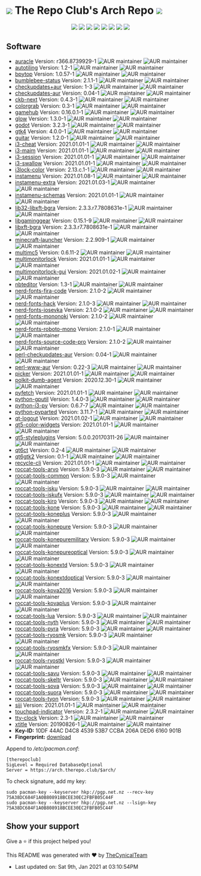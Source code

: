 # <img src='favicon.ico'> The Repo Club's Arch Repo <img src='favicon.ico'>

<p align='center'>
  <img src='https://img.shields.io/badge/Maintained-Yes-green?color=red&style=flat-square'>
  <img src='https://img.shields.io/github/last-commit/TheCynicalTeam/Arch.TheRepo.Club?color=red&style=flat-square'>
  <img src='https://img.shields.io/github/repo-size/TheCynicalTeam/Arch.TheRepo.Club?color=red&style=flat-square'>
  <img src='https://img.shields.io/static/v1?label=License&message=CC%20BY-NC-SA%204.0&color=red&style=flat-square'>
  <img src='https://img.shields.io/github/issues/TheCynicalTeam/Arch.TheRepo.Club?color=red&style=flat-square'>
  <img src='https://img.shields.io/github/stars/TheCynicalTeam/Arch.TheRepo.Club?color=red&style=flat-square'>
  <img src='https://img.shields.io/github/forks/TheCynicalTeam/Arch.TheRepo.Club?color=red&style=flat-square'>
  <img src='https://img.shields.io/github/commit-activity/m/TheCynicalTeam/Arch.TheRepo.Club?color=red&style=flat-square'>
</p>

## Software
*   [auracle](docs/auracle/) Version: r366.8739929-1 ![AUR maintainer](https://img.shields.io/aur/maintainer/auracle-git?color=blue&style=flat-square) ![AUR maintainer](https://img.shields.io/aur/license/auracle-git?color=orange&style=flat-square)
*   [autotiling](docs/autotiling/) Version: 1.2-1 ![AUR maintainer](https://img.shields.io/aur/maintainer/autotiling?color=blue&style=flat-square) ![AUR maintainer](https://img.shields.io/aur/license/autotiling?color=orange&style=flat-square)
*   [bpytop](docs/bpytop/) Version: 1.0.57-1 ![AUR maintainer](https://img.shields.io/aur/maintainer/bpytop-git?color=blue&style=flat-square) ![AUR maintainer](https://img.shields.io/aur/license/bpytop-git?color=orange&style=flat-square)
*   [bumblebee-status](docs/bumblebee-status/) Version: 2.1.1-1 ![AUR maintainer](https://img.shields.io/aur/maintainer/bumblebee-status?color=blue&style=flat-square) ![AUR maintainer](https://img.shields.io/aur/license/bumblebee-status?color=orange&style=flat-square)
*   [checkupdates+aur](docs/checkupdates+aur/) Version: 1-3 ![AUR maintainer](https://img.shields.io/aur/maintainer/checkupdates+aur?color=blue&style=flat-square) ![AUR maintainer](https://img.shields.io/aur/license/checkupdates+aur?color=orange&style=flat-square)
*   [checkupdates-aur](docs/checkupdates-aur/) Version: 0.04-1 ![AUR maintainer](https://img.shields.io/aur/maintainer/checkupdates-aur?color=blue&style=flat-square) ![AUR maintainer](https://img.shields.io/aur/license/checkupdates-aur?color=orange&style=flat-square)
*   [ckb-next](docs/ckb-next/) Version: 0.4.3-1 ![AUR maintainer](https://img.shields.io/aur/maintainer/ckb-next?color=blue&style=flat-square) ![AUR maintainer](https://img.shields.io/aur/license/ckb-next?color=orange&style=flat-square)
*   [colorgrab](docs/colorgrab/) Version: 0.3-1 ![AUR maintainer](https://img.shields.io/aur/maintainer/colorgrab?color=blue&style=flat-square) ![AUR maintainer](https://img.shields.io/aur/license/colorgrab?color=orange&style=flat-square)
*   [gamehub](docs/gamehub/) Version: 0.16.0.1-1 ![AUR maintainer](https://img.shields.io/aur/maintainer/gamehub?color=blue&style=flat-square) ![AUR maintainer](https://img.shields.io/aur/license/gamehub?color=orange&style=flat-square)
*   [glow](docs/glow/) Version: 1.3.0-1 ![AUR maintainer](https://img.shields.io/aur/maintainer/glow?color=blue&style=flat-square) ![AUR maintainer](https://img.shields.io/aur/license/glow?color=orange&style=flat-square)
*   [godot](docs/godot/) Version: 3.2.3-1 ![AUR maintainer](https://img.shields.io/aur/maintainer/godot?color=blue&style=flat-square) ![AUR maintainer](https://img.shields.io/aur/license/godot?color=orange&style=flat-square)
*   [gtk4](docs/gtk4/) Version: 4.0.0-1 ![AUR maintainer](https://img.shields.io/aur/maintainer/gtk4?color=blue&style=flat-square) ![AUR maintainer](https://img.shields.io/aur/license/gtk4?color=orange&style=flat-square)
*   [guitar](docs/guitar/) Version: 1.2.0-1 ![AUR maintainer](https://img.shields.io/aur/maintainer/guitar?color=blue&style=flat-square) ![AUR maintainer](https://img.shields.io/aur/license/guitar?color=orange&style=flat-square)
*   [i3-cheat](docs/i3-cheat/) Version: 2021.01.01-1 ![AUR maintainer](https://img.shields.io/aur/maintainer/i3-cheat?color=blue&style=flat-square) ![AUR maintainer](https://img.shields.io/aur/license/i3-cheat?color=orange&style=flat-square)
*   [i3-maim](docs/i3-maim/) Version: 2021.01.01-1 ![AUR maintainer](https://img.shields.io/aur/maintainer/i3-maim?color=blue&style=flat-square) ![AUR maintainer](https://img.shields.io/aur/license/i3-maim?color=orange&style=flat-square)
*   [i3-session](docs/i3-session/) Version: 2021.01.01-1 ![AUR maintainer](https://img.shields.io/aur/maintainer/i3-session?color=blue&style=flat-square) ![AUR maintainer](https://img.shields.io/aur/license/i3-session?color=orange&style=flat-square)
*   [i3-swallow](docs/i3-swallow/) Version: 2021.01.01-1 ![AUR maintainer](https://img.shields.io/aur/maintainer/i3-swallow?color=blue&style=flat-square) ![AUR maintainer](https://img.shields.io/aur/license/i3-swallow?color=orange&style=flat-square)
*   [i3lock-color](docs/i3lock-color/) Version: 2.13.c.1-1 ![AUR maintainer](https://img.shields.io/aur/maintainer/i3lock-color?color=blue&style=flat-square) ![AUR maintainer](https://img.shields.io/aur/license/i3lock-color?color=orange&style=flat-square)
*   [instamenu](docs/instamenu/) Version: 2021.01.08-1 ![AUR maintainer](https://img.shields.io/aur/maintainer/instamenu?color=blue&style=flat-square) ![AUR maintainer](https://img.shields.io/aur/license/instamenu?color=orange&style=flat-square)
*   [instamenu-extra](docs/instamenu-extra/) Version: 2021.01.03-1 ![AUR maintainer](https://img.shields.io/aur/maintainer/instamenu-extra?color=blue&style=flat-square) ![AUR maintainer](https://img.shields.io/aur/license/instamenu-extra?color=orange&style=flat-square)
*   [instamenu-schemas](docs/instamenu-schemas/) Version: 2021.01.01-1 ![AUR maintainer](https://img.shields.io/aur/maintainer/instamenu-schemas?color=blue&style=flat-square) ![AUR maintainer](https://img.shields.io/aur/license/instamenu-schemas?color=orange&style=flat-square)
*   [lib32-libxft-bgra](docs/lib32-libxft-bgra/) Version: 2.3.3.r7.7808631e-1 ![AUR maintainer](https://img.shields.io/aur/maintainer/lib32-libxft-bgra?color=blue&style=flat-square) ![AUR maintainer](https://img.shields.io/aur/license/lib32-libxft-bgra?color=orange&style=flat-square)
*   [libgaminggear](docs/libgaminggear/) Version: 0.15.1-9 ![AUR maintainer](https://img.shields.io/aur/maintainer/libgaminggear?color=blue&style=flat-square) ![AUR maintainer](https://img.shields.io/aur/license/libgaminggear?color=orange&style=flat-square)
*   [libxft-bgra](docs/libxft-bgra/) Version: 2.3.3.r7.7808631e-1 ![AUR maintainer](https://img.shields.io/aur/maintainer/libxft-bgra?color=blue&style=flat-square) ![AUR maintainer](https://img.shields.io/aur/license/libxft-bgra?color=orange&style=flat-square)
*   [minecraft-launcher](docs/minecraft-launcher/) Version: 2.2.909-1 ![AUR maintainer](https://img.shields.io/aur/maintainer/minecraft-launcher?color=blue&style=flat-square) ![AUR maintainer](https://img.shields.io/aur/license/minecraft-launcher?color=orange&style=flat-square)
*   [multimc5](docs/multimc5/) Version: 0.6.11-2 ![AUR maintainer](https://img.shields.io/aur/maintainer/multimc5?color=blue&style=flat-square) ![AUR maintainer](https://img.shields.io/aur/license/multimc5?color=orange&style=flat-square)
*   [multimonitorlock](docs/multimonitorlock/) Version: 2021.01.01-1 ![AUR maintainer](https://img.shields.io/aur/maintainer/multimonitorlock?color=blue&style=flat-square) ![AUR maintainer](https://img.shields.io/aur/license/multimonitorlock?color=orange&style=flat-square)
*   [multimonitorlock-gui](docs/multimonitorlock-gui/) Version: 2021.01.02-1 ![AUR maintainer](https://img.shields.io/aur/maintainer/multimonitorlock-gui?color=blue&style=flat-square) ![AUR maintainer](https://img.shields.io/aur/license/multimonitorlock-gui?color=orange&style=flat-square)
*   [nbteditor](docs/nbteditor/) Version: 1.3-1 ![AUR maintainer](https://img.shields.io/aur/maintainer/nbteditor-bin?color=blue&style=flat-square) ![AUR maintainer](https://img.shields.io/aur/license/nbteditor-bin?color=orange&style=flat-square)
*   [nerd-fonts-fira-code](docs/nerd-fonts-fira-code/) Version: 2.1.0-2 ![AUR maintainer](https://img.shields.io/aur/maintainer/nerd-fonts-fira-code?color=blue&style=flat-square) ![AUR maintainer](https://img.shields.io/aur/license/nerd-fonts-fira-code?color=orange&style=flat-square)
*   [nerd-fonts-hack](docs/nerd-fonts-hack/) Version: 2.1.0-3 ![AUR maintainer](https://img.shields.io/aur/maintainer/nerd-fonts-hack?color=blue&style=flat-square) ![AUR maintainer](https://img.shields.io/aur/license/nerd-fonts-hack?color=orange&style=flat-square)
*   [nerd-fonts-iosevka](docs/nerd-fonts-iosevka/) Version: 2.1.0-2 ![AUR maintainer](https://img.shields.io/aur/maintainer/nerd-fonts-iosevka?color=blue&style=flat-square) ![AUR maintainer](https://img.shields.io/aur/license/nerd-fonts-iosevka?color=orange&style=flat-square)
*   [nerd-fonts-mononoki](docs/nerd-fonts-mononoki/) Version: 2.1.0-2 ![AUR maintainer](https://img.shields.io/aur/maintainer/nerd-fonts-mononoki?color=blue&style=flat-square) ![AUR maintainer](https://img.shields.io/aur/license/nerd-fonts-mononoki?color=orange&style=flat-square)
*   [nerd-fonts-roboto-mono](docs/nerd-fonts-roboto-mono/) Version: 2.1.0-1 ![AUR maintainer](https://img.shields.io/aur/maintainer/nerd-fonts-roboto-mono?color=blue&style=flat-square) ![AUR maintainer](https://img.shields.io/aur/license/nerd-fonts-roboto-mono?color=orange&style=flat-square)
*   [nerd-fonts-source-code-pro](docs/nerd-fonts-source-code-pro/) Version: 2.1.0-2 ![AUR maintainer](https://img.shields.io/aur/maintainer/nerd-fonts-source-code-pro?color=blue&style=flat-square) ![AUR maintainer](https://img.shields.io/aur/license/nerd-fonts-source-code-pro?color=orange&style=flat-square)
*   [perl-checkupdates-aur](docs/perl-checkupdates-aur/) Version: 0.04-1 ![AUR maintainer](https://img.shields.io/aur/maintainer/perl-checkupdates-aur?color=blue&style=flat-square) ![AUR maintainer](https://img.shields.io/aur/license/perl-checkupdates-aur?color=orange&style=flat-square)
*   [perl-www-aur](docs/perl-www-aur/) Version: 0.22-3 ![AUR maintainer](https://img.shields.io/aur/maintainer/perl-www-aur?color=blue&style=flat-square) ![AUR maintainer](https://img.shields.io/aur/license/perl-www-aur?color=orange&style=flat-square)
*   [picker](docs/picker/) Version: 2021.01.01-1 ![AUR maintainer](https://img.shields.io/aur/maintainer/picker?color=blue&style=flat-square) ![AUR maintainer](https://img.shields.io/aur/license/picker?color=orange&style=flat-square)
*   [polkit-dumb-agent](docs/polkit-dumb-agent/) Version: 2020.12.30-1 ![AUR maintainer](https://img.shields.io/aur/maintainer/polkit-dumb-agent-git?color=blue&style=flat-square) ![AUR maintainer](https://img.shields.io/aur/license/polkit-dumb-agent-git?color=orange&style=flat-square)
*   [pyfetch](docs/pyfetch/) Version: 2021.01.01-1 ![AUR maintainer](https://img.shields.io/aur/maintainer/pyfetch?color=blue&style=flat-square) ![AUR maintainer](https://img.shields.io/aur/license/pyfetch?color=orange&style=flat-square)
*   [python-gputil](docs/python-gputil/) Version: 1.4.0-3 ![AUR maintainer](https://img.shields.io/aur/maintainer/python-gputil?color=blue&style=flat-square) ![AUR maintainer](https://img.shields.io/aur/license/python-gputil?color=orange&style=flat-square)
*   [python-i3-py](docs/python-i3-py/) Version: 0.6.7-7 ![AUR maintainer](https://img.shields.io/aur/maintainer/python-i3-py?color=blue&style=flat-square) ![AUR maintainer](https://img.shields.io/aur/license/python-i3-py?color=orange&style=flat-square)
*   [python-pyparted](docs/python-pyparted/) Version: 3.11.7-1 ![AUR maintainer](https://img.shields.io/aur/maintainer/python-pyparted?color=blue&style=flat-square) ![AUR maintainer](https://img.shields.io/aur/license/python-pyparted?color=orange&style=flat-square)
*   [qt-logout](docs/qt-logout/) Version: 2021.01.02-1 ![AUR maintainer](https://img.shields.io/aur/maintainer/qt-logout?color=blue&style=flat-square) ![AUR maintainer](https://img.shields.io/aur/license/qt-logout?color=orange&style=flat-square)
*   [qt5-color-widgets](docs/qt5-color-widgets/) Version: 2021.01.01-1 ![AUR maintainer](https://img.shields.io/aur/maintainer/qt5-color-widgets?color=blue&style=flat-square) ![AUR maintainer](https://img.shields.io/aur/license/qt5-color-widgets?color=orange&style=flat-square)
*   [qt5-styleplugins](docs/qt5-styleplugins/) Version: 5.0.0.20170311-26 ![AUR maintainer](https://img.shields.io/aur/maintainer/qt5-styleplugins?color=blue&style=flat-square) ![AUR maintainer](https://img.shields.io/aur/license/qt5-styleplugins?color=orange&style=flat-square)
*   [qt6ct](docs/qt6ct/) Version: 0.2-4 ![AUR maintainer](https://img.shields.io/aur/maintainer/qt6ct?color=blue&style=flat-square) ![AUR maintainer](https://img.shields.io/aur/license/qt6ct?color=orange&style=flat-square)
*   [qt6gtk2](docs/qt6gtk2/) Version: 0.1-1 ![AUR maintainer](https://img.shields.io/aur/maintainer/qt6gtk2?color=blue&style=flat-square) ![AUR maintainer](https://img.shields.io/aur/license/qt6gtk2?color=orange&style=flat-square)
*   [recycle-cli](docs/recycle-cli/) Version: 2021.01.01-1 ![AUR maintainer](https://img.shields.io/aur/maintainer/recycle-cli?color=blue&style=flat-square) ![AUR maintainer](https://img.shields.io/aur/license/recycle-cli?color=orange&style=flat-square)
*   [roccat-tools-arvo](docs/roccat-tools-arvo/) Version: 5.9.0-3 ![AUR maintainer](https://img.shields.io/aur/maintainer/roccat-tools-arvo?color=blue&style=flat-square) ![AUR maintainer](https://img.shields.io/aur/license/roccat-tools-arvo?color=orange&style=flat-square)
*   [roccat-tools-common](docs/roccat-tools-common/) Version: 5.9.0-3 ![AUR maintainer](https://img.shields.io/aur/maintainer/roccat-tools-common?color=blue&style=flat-square) ![AUR maintainer](https://img.shields.io/aur/license/roccat-tools-common?color=orange&style=flat-square)
*   [roccat-tools-isku](docs/roccat-tools-isku/) Version: 5.9.0-3 ![AUR maintainer](https://img.shields.io/aur/maintainer/roccat-tools-isku?color=blue&style=flat-square) ![AUR maintainer](https://img.shields.io/aur/license/roccat-tools-isku?color=orange&style=flat-square)
*   [roccat-tools-iskufx](docs/roccat-tools-iskufx/) Version: 5.9.0-3 ![AUR maintainer](https://img.shields.io/aur/maintainer/roccat-tools-iskufx?color=blue&style=flat-square) ![AUR maintainer](https://img.shields.io/aur/license/roccat-tools-iskufx?color=orange&style=flat-square)
*   [roccat-tools-kiro](docs/roccat-tools-kiro/) Version: 5.9.0-3 ![AUR maintainer](https://img.shields.io/aur/maintainer/roccat-tools-kiro?color=blue&style=flat-square) ![AUR maintainer](https://img.shields.io/aur/license/roccat-tools-kiro?color=orange&style=flat-square)
*   [roccat-tools-kone](docs/roccat-tools-kone/) Version: 5.9.0-3 ![AUR maintainer](https://img.shields.io/aur/maintainer/roccat-tools-kone?color=blue&style=flat-square) ![AUR maintainer](https://img.shields.io/aur/license/roccat-tools-kone?color=orange&style=flat-square)
*   [roccat-tools-koneplus](docs/roccat-tools-koneplus/) Version: 5.9.0-3 ![AUR maintainer](https://img.shields.io/aur/maintainer/roccat-tools-koneplus?color=blue&style=flat-square) ![AUR maintainer](https://img.shields.io/aur/license/roccat-tools-koneplus?color=orange&style=flat-square)
*   [roccat-tools-konepure](docs/roccat-tools-konepure/) Version: 5.9.0-3 ![AUR maintainer](https://img.shields.io/aur/maintainer/roccat-tools-konepure?color=blue&style=flat-square) ![AUR maintainer](https://img.shields.io/aur/license/roccat-tools-konepure?color=orange&style=flat-square)
*   [roccat-tools-konepuremilitary](docs/roccat-tools-konepuremilitary/) Version: 5.9.0-3 ![AUR maintainer](https://img.shields.io/aur/maintainer/roccat-tools-konepuremilitary?color=blue&style=flat-square) ![AUR maintainer](https://img.shields.io/aur/license/roccat-tools-konepuremilitary?color=orange&style=flat-square)
*   [roccat-tools-konepureoptical](docs/roccat-tools-konepureoptical/) Version: 5.9.0-3 ![AUR maintainer](https://img.shields.io/aur/maintainer/roccat-tools-konepureoptical?color=blue&style=flat-square) ![AUR maintainer](https://img.shields.io/aur/license/roccat-tools-konepureoptical?color=orange&style=flat-square)
*   [roccat-tools-konextd](docs/roccat-tools-konextd/) Version: 5.9.0-3 ![AUR maintainer](https://img.shields.io/aur/maintainer/roccat-tools-konextd?color=blue&style=flat-square) ![AUR maintainer](https://img.shields.io/aur/license/roccat-tools-konextd?color=orange&style=flat-square)
*   [roccat-tools-konextdoptical](docs/roccat-tools-konextdoptical/) Version: 5.9.0-3 ![AUR maintainer](https://img.shields.io/aur/maintainer/roccat-tools-konextdoptical?color=blue&style=flat-square) ![AUR maintainer](https://img.shields.io/aur/license/roccat-tools-konextdoptical?color=orange&style=flat-square)
*   [roccat-tools-kova2016](docs/roccat-tools-kova2016/) Version: 5.9.0-3 ![AUR maintainer](https://img.shields.io/aur/maintainer/roccat-tools-kova2016?color=blue&style=flat-square) ![AUR maintainer](https://img.shields.io/aur/license/roccat-tools-kova2016?color=orange&style=flat-square)
*   [roccat-tools-kovaplus](docs/roccat-tools-kovaplus/) Version: 5.9.0-3 ![AUR maintainer](https://img.shields.io/aur/maintainer/roccat-tools-kovaplus?color=blue&style=flat-square) ![AUR maintainer](https://img.shields.io/aur/license/roccat-tools-kovaplus?color=orange&style=flat-square)
*   [roccat-tools-lua](docs/roccat-tools-lua/) Version: 5.9.0-3 ![AUR maintainer](https://img.shields.io/aur/maintainer/roccat-tools-lua?color=blue&style=flat-square) ![AUR maintainer](https://img.shields.io/aur/license/roccat-tools-lua?color=orange&style=flat-square)
*   [roccat-tools-nyth](docs/roccat-tools-nyth/) Version: 5.9.0-3 ![AUR maintainer](https://img.shields.io/aur/maintainer/roccat-tools-nyth?color=blue&style=flat-square) ![AUR maintainer](https://img.shields.io/aur/license/roccat-tools-nyth?color=orange&style=flat-square)
*   [roccat-tools-pyra](docs/roccat-tools-pyra/) Version: 5.9.0-3 ![AUR maintainer](https://img.shields.io/aur/maintainer/roccat-tools-pyra?color=blue&style=flat-square) ![AUR maintainer](https://img.shields.io/aur/license/roccat-tools-pyra?color=orange&style=flat-square)
*   [roccat-tools-ryosmk](docs/roccat-tools-ryosmk/) Version: 5.9.0-3 ![AUR maintainer](https://img.shields.io/aur/maintainer/roccat-tools-ryosmk?color=blue&style=flat-square) ![AUR maintainer](https://img.shields.io/aur/license/roccat-tools-ryosmk?color=orange&style=flat-square)
*   [roccat-tools-ryosmkfx](docs/roccat-tools-ryosmkfx/) Version: 5.9.0-3 ![AUR maintainer](https://img.shields.io/aur/maintainer/roccat-tools-ryosmkfx?color=blue&style=flat-square) ![AUR maintainer](https://img.shields.io/aur/license/roccat-tools-ryosmkfx?color=orange&style=flat-square)
*   [roccat-tools-ryostkl](docs/roccat-tools-ryostkl/) Version: 5.9.0-3 ![AUR maintainer](https://img.shields.io/aur/maintainer/roccat-tools-ryostkl?color=blue&style=flat-square) ![AUR maintainer](https://img.shields.io/aur/license/roccat-tools-ryostkl?color=orange&style=flat-square)
*   [roccat-tools-savu](docs/roccat-tools-savu/) Version: 5.9.0-3 ![AUR maintainer](https://img.shields.io/aur/maintainer/roccat-tools-savu?color=blue&style=flat-square) ![AUR maintainer](https://img.shields.io/aur/license/roccat-tools-savu?color=orange&style=flat-square)
*   [roccat-tools-skeltr](docs/roccat-tools-skeltr/) Version: 5.9.0-3 ![AUR maintainer](https://img.shields.io/aur/maintainer/roccat-tools-skeltr?color=blue&style=flat-square) ![AUR maintainer](https://img.shields.io/aur/license/roccat-tools-skeltr?color=orange&style=flat-square)
*   [roccat-tools-sova](docs/roccat-tools-sova/) Version: 5.9.0-3 ![AUR maintainer](https://img.shields.io/aur/maintainer/roccat-tools-sova?color=blue&style=flat-square) ![AUR maintainer](https://img.shields.io/aur/license/roccat-tools-sova?color=orange&style=flat-square)
*   [roccat-tools-suora](docs/roccat-tools-suora/) Version: 5.9.0-3 ![AUR maintainer](https://img.shields.io/aur/maintainer/roccat-tools-suora?color=blue&style=flat-square) ![AUR maintainer](https://img.shields.io/aur/license/roccat-tools-suora?color=orange&style=flat-square)
*   [roccat-tools-tyon](docs/roccat-tools-tyon/) Version: 5.9.0-3 ![AUR maintainer](https://img.shields.io/aur/maintainer/roccat-tools-tyon?color=blue&style=flat-square) ![AUR maintainer](https://img.shields.io/aur/license/roccat-tools-tyon?color=orange&style=flat-square)
*   [siji](docs/siji/) Version: 2021.01.01-1 ![AUR maintainer](https://img.shields.io/aur/maintainer/siji?color=blue&style=flat-square) ![AUR maintainer](https://img.shields.io/aur/license/siji?color=orange&style=flat-square)
*   [touchpad-indicator](docs/touchpad-indicator/) Version: 2.3.2-1 ![AUR maintainer](https://img.shields.io/aur/maintainer/touchpad-indicator-git?color=blue&style=flat-square) ![AUR maintainer](https://img.shields.io/aur/license/touchpad-indicator-git?color=orange&style=flat-square)
*   [tty-clock](docs/tty-clock/) Version: 2.3-1 ![AUR maintainer](https://img.shields.io/aur/maintainer/tty-clock?color=blue&style=flat-square) ![AUR maintainer](https://img.shields.io/aur/license/tty-clock?color=orange&style=flat-square)
*   [xtitle](docs/xtitle/) Version: 20190826-1 ![AUR maintainer](https://img.shields.io/aur/maintainer/xtitle?color=blue&style=flat-square) ![AUR maintainer](https://img.shields.io/aur/license/xtitle?color=orange&style=flat-square)
* **Key-ID:** 10DF 44AC D4C8 4539 53B7 CCBA 206A DED6 6160 901B
* **Fingerprint:** [download](http://pgp.net.nz:11371/pks/lookup?op=vindex&fingerprint=on&search=0x96414492E2220753)

Append to */etc/pacman.conf*:
```
[therepoclub]
SigLevel = Required DatabaseOptional
Server = https://arch.therepo.club/$arch/
```
To check signature, add my key:
```
sudo pacman-key --keyserver hkp://pgp.net.nz --recv-key 75A38DC684F1A0B808918BCEE30EC2FBFB05C44F
sudo pacman-key --keyserver hkp://pgp.net.nz --lsign-key 75A38DC684F1A0B808918BCEE30EC2FBFB05C44F
```
## Show your support

Give a ⭐️ if this project helped you!

This README was generated with ❤️ by [TheCynicalTeam](https://github.com/TheCynicalTeam/)
*   Last updated on: Sat 9th, Jan 2021 at 03:10:54PM